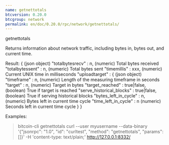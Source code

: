 ```yaml
---
name: getnettotals
btcversion: 0.20.0
btcgroup: network
permalink: en/doc/0.20.0/rpc/network/getnettotals/
---
```


getnettotals

Returns information about network traffic, including bytes in, bytes out,
and current time.

Result:
{                                              (json object)
  "totalbytesrecv" : n,                        (numeric) Total bytes received
  "totalbytessent" : n,                        (numeric) Total bytes sent
  "timemillis" : xxx,                          (numeric) Current UNIX time in milliseconds
  "uploadtarget" : {                           (json object)
    "timeframe" : n,                           (numeric) Length of the measuring timeframe in seconds
    "target" : n,                              (numeric) Target in bytes
    "target_reached" : true|false,             (boolean) True if target is reached
    "serve_historical_blocks" : true|false,    (boolean) True if serving historical blocks
    "bytes_left_in_cycle" : n,                 (numeric) Bytes left in current time cycle
    "time_left_in_cycle" : n                   (numeric) Seconds left in current time cycle
  }
}

Examples:
> bitcoin-cli getnettotals 
> curl --user myusername --data-binary '{"jsonrpc": "1.0", "id": "curltest", "method": "getnettotals", "params": []}' -H 'content-type: text/plain;' http://127.0.0.1:8332/


